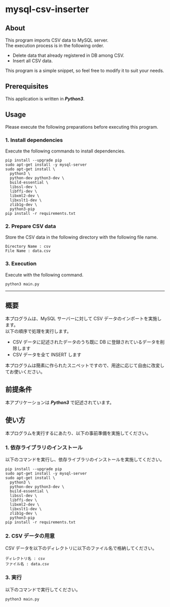 # mysql-csv-inserter

## About

This program imports CSV data to MySQL server.  
The execution process is in the following order.

- Delete data that already registered in DB among CSV.
- Insert all CSV data.

This program is a simple snippet, so feel free to modify it to suit your needs.

## Prerequisites

This application is written in **_Python3_**.

## Usage

Please execute the following preparations before executing this program.

### 1. Install dependencies

Execute the following commands to install dependencies.

```
pip install --upgrade pip
sudo apt-get install -y mysql-server
sudo apt-get install \
  python3 \
  python-dev python3-dev \
  build-essential \
  libssl-dev \
  libffi-dev \
  libxml2-dev \
  libxslt1-dev \
  zlib1g-dev \
  python3-pip
pip install -r requirements.txt
```

### 2. Prepare CSV data

Store the CSV data in the following directory with the following file name.

```
Directory Name : csv
File Name : data.csv
```

### 3. Execution

Execute with the following command.

```
python3 main.py
```

---

## 概要

本プログラムは、MySQL サーバーに対して CSV データのインポートを実施します。  
以下の順序で処理を実行します。

- CSV データに記述されたデータのうち既に DB に登録されているデータを削除します
- CSV データを全て INSERT します

本プログラムは簡素に作られたスニペットですので、用途に応じて自由に改変してお使いください。

## 前提条件

本アプリケーションは **_Python3_** で記述されています。

## 使い方

本プログラムを実行するにあたり、以下の事前準備を実施してください。

### 1. 依存ライブラリのインストール

以下のコマンドを実行し、依存ライブラリのインストールを実施してください。

```
pip install --upgrade pip
sudo apt-get install -y mysql-server
sudo apt-get install \
  python3 \
  python-dev python3-dev \
  build-essential \
  libssl-dev \
  libffi-dev \
  libxml2-dev \
  libxslt1-dev \
  zlib1g-dev \
  python3-pip
pip install -r requirements.txt
```

### 2. CSV データの用意

CSV データを以下のディレクトリに以下のファイル名で格納してください。

```
ディレクトリ名 : csv
ファイル名 : data.csv
```

### 3. 実行

以下のコマンドで実行してください。

```
python3 main.py
```
